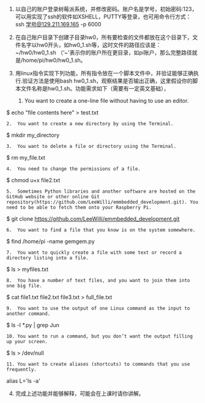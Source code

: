 1.	以自己的账户登录树莓派系统，并修改密码。账户名是学号，初始密码:123，可以用实现了ssh的软件如XSHELL，PUTTY等登录，也可用命令行方式：
ssh 学号@129.211.169.165 -p 6000

2.	在自己账户目录下创建子目录hw0，所有要检查的文件都放在这个目录下，文件名字以hw0开头，如hw0_1.sh等，这时文件的路径应该是： \~/hw0/hw0_1.sh （‘~'表示你的账户所在更目录，如pi账户，那么完整路径就是/home/pi/hw0/hw0_1.sh。

3.	用linux指令实现下列功能，所有指令放在一个脚本文件中，并验证能够正确执行.验证方法是使用bash hw0_1.sh，观察结果是否输出正确，这里假设你的脚本文件名称是hw0_1.sh。功能需求如下（需要有一定英文基础），
    1.  You want to create a one-line file without having to use an editor.

$ echo "file contents here" > test.txt

    2.  You want to create a new directory by using the Terminal.

$ mkdir my_directory

    3.  You want to delete a file or directory using the Terminal.

$ rm my_file.txt

    4.  You need to change the permissions of a file.

$ chmod u+x file2.txt

    5.  Sometimes Python libraries and another software are hosted on the GitHub website or other online Git repository(https://github.com/LeeWilli/emmbedded_development.git). You need to be able to fetch them onto your Raspberry Pi.

$ git clone https://github.com/LeeWilli/emmbedded_development.git

    6.  You want to find a file that you know is on the system somewhere.

$ find /home/pi -name gemgem.py

    7.  You want to quickly create a file with some text or record a directory listing into a file.

$ ls > myfiles.txt

    8.  You have a number of text files, and you want to join them into one big file.

$ cat file1.txt file2.txt file3.txt > full_file.txt

    9.  You want to use the output of one Linux command as the input to another command.

$ ls -l *.py | grep Jun

    10. You want to run a command, but you don’t want the output filling up your screen.

$ ls > /dev/null

    11. You want to create aliases (shortcuts) to commands that you use frequently.

alias L='ls -a'

4.  完成上述功能并能够解释，可能会在上课时请你讲解。
